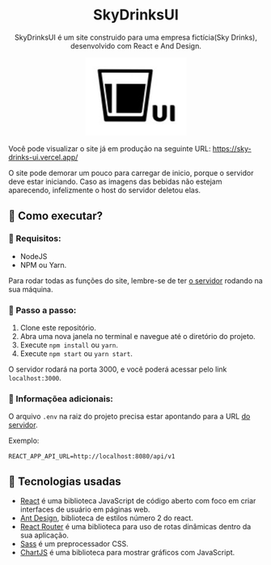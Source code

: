<h1 align="center">SkyDrinksUI</h1>

<p align="center">
    SkyDrinksUI é um site construido para uma empresa fictícia(Sky Drinks), desenvolvido com React e And Design.   
</p>

<p align="center">
    <img width="200" src="./SkyDrinksUI.png" />
</p>

Você pode visualizar o site já em produção na seguinte URL: https://sky-drinks-ui.vercel.app/

O site pode demorar um pouco para carregar de inicio, porque o servidor deve estar iniciando. Caso as imagens das bebidas não estejam aparecendo, infelizmente o host do servidor deletou elas.

## :wrench: Como executar?

### :mag_right: Requisitos:

- NodeJS
- NPM ou Yarn.

Para rodar todas as funções do site, lembre-se de ter [o servidor](https://github.com/SkyG0D/sky-drinks-api) rodando na sua máquina.

### :athletic_shoe: Passo a passo:

1. Clone este repositório.
2. Abra uma nova janela no terminal e navegue até o diretório do projeto.
3. Execute `npm install` ou `yarn`.
4. Execute `npm start` ou `yarn start`.

O servidor rodará na porta 3000, e você poderá acessar pelo link `localhost:3000`.

### :paperclip: Informaçõea adicionais:

O arquivo `.env` na raiz do projeto precisa estar apontando para a URL [do servidor](https://github.com/SkyG0D/sky-drinks-api).

Exemplo:

```
REACT_APP_API_URL=http://localhost:8080/api/v1
```

## :rocket: Tecnologias usadas

- [React](https://pt-br.reactjs.org/) é uma biblioteca JavaScript de código aberto com foco em criar interfaces de usuário em páginas web.
- [Ant Design](https://ant.design/), biblioteca de estilos número 2 do react.
- [React Router](https://reactrouter.com/) é uma biblioteca para uso de rotas dinâmicas dentro da sua aplicação.
- [Sass](https://sass-lang.com/) é um preprocessador CSS.
- [ChartJS](https://www.chartjs.org/)
  é uma biblioteca para mostrar gráficos com JavaScript.
